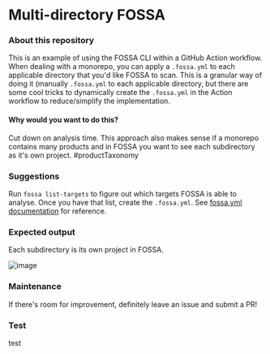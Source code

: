 # Multi-directory FOSSA

### About this repository

This is an example of using the FOSSA CLI within a GitHub Action workflow. When dealing with a monorepo, you can apply a `.fossa.yml` to each applicable directory that you'd like FOSSA to scan.
This is a granular way of doing it (manually `.fossa.yml` to each applicable directory, but there are some cool tricks to dynamically create the `.fossa.yml` in the Action workflow to reduce/simplify the implementation. 

#### Why would you want to do this?

Cut down on analysis time. This approach also makes sense if a monorepo contains many products and in FOSSA you want to see each subdirectory as it's own project. #productTaxonomy

### Suggestions

Run `fossa list-targets` to figure out which targets FOSSA is able to analyse. Once you have that list, create the `.fossa.yml`. See [fossa.yml documentation](https://github.com/fossas/fossa-cli/blob/master/docs/references/files/fossa-yml.md) for reference.

### Expected output

Each subdirectory is its own project in FOSSA.

![image](https://user-images.githubusercontent.com/1427948/179844466-273de9c4-b003-4237-b14f-e23711620226.png)

### Maintenance

If there's room for improvement, definitely leave an issue and submit a PR!


### Test
test
